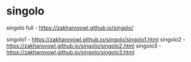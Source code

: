 # singolo

singolo full - https://zakharovowl.github.io/singolo/

singolo1 - https://zakharovowl.github.io/singolo/singolo1.html
singolo2 - https://zakharovowl.github.io/singolo/singolo2.html
singolo3 - https://zakharovowl.github.io/singolo/singolo3.html
